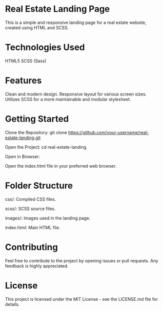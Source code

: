 # Real Estate Landing Page
This is a simple and responsive landing page for a real estate website, created using HTML and SCSS.

# Technologies Used
HTML5
SCSS (Sass)

# Features
Clean and modern design.
Responsive layout for various screen sizes.
Utilizes SCSS for a more maintainable and modular stylesheet.


# Getting Started
Clone the Repository:
git clone https://github.com/your-username/real-estate-landing.git

Open the Project:
cd real-estate-landing

Open in Browser:

Open the index.html file in your preferred web browser.


# Folder Structure

css/: Compiled CSS files.

scss/: SCSS source files.

images/: Images used in the landing page.

index.html: Main HTML file.



# Contributing

Feel free to contribute to the project by opening issues or pull requests. Any feedback is highly appreciated.

# License
This project is licensed under the MIT License - see the LICENSE.md file for details.